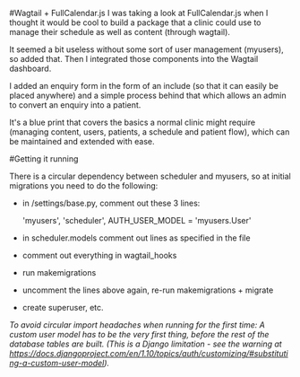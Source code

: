 #Wagtail + FullCalendar.js
I was taking a look at FullCalendar.js when I thought it would be cool to build a package that a clinic could use to manage their schedule as well as content (through wagtail).

It seemed a bit useless without some sort of user management (myusers), so added that. Then I integrated those components into the Wagtail dashboard.

I added an enquiry form in the form of an include (so that it can easily be placed anywhere) and a simple process behind that which allows an admin to convert an enquiry into a patient.

It's a blue print that covers the basics a normal clinic might require (managing content, users, patients, a schedule and patient flow), which can be maintained and extended with ease.

#Getting it running

There is a circular dependency between scheduler and myusers, so at initial migrations you need to do the following:

- in /settings/base.py, comment out these 3 lines:

  'myusers',
  'scheduler',
	AUTH_USER_MODEL = 'myusers.User'

- in scheduler.models comment out lines as specified in the file

- comment out everything in wagtail_hooks

- run makemigrations

- uncomment the lines above again, re-run makemigrations + migrate

- create superuser, etc.

*To avoid circular import headaches when running for the first time:
A custom user model has to be the very first thing, before the rest of the database tables are built. (This is a Django limitation - see the warning at https://docs.djangoproject.com/en/1.10/topics/auth/customizing/#substituting-a-custom-user-model).*
